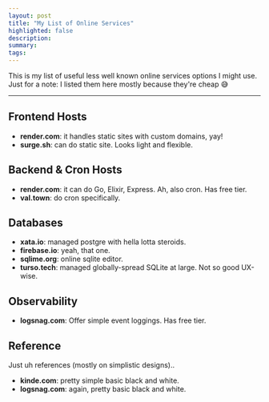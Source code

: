 ```yaml
---
layout: post
title: "My List of Online Services"
highlighted: false
description:
summary:
tags:
---
```


This is my list of useful less well known online services options I might use. Just for a note: I listed them here mostly because they're cheap 😅

<hr class="separator">

## Frontend Hosts
- **render.com**: it handles static sites with custom domains, yay!
- **surge.sh**: can do static site. Looks light and flexible.

## Backend & Cron Hosts
- **render.com**: it can do Go, Elixir, Express. Ah, also cron. Has free tier.
- **val.town**: do cron specifically.

## Databases
- **xata.io**: managed postgre with hella lotta steroids.
- **firebase.io**: yeah, that one.
- **sqlime.org**: online sqlite editor.
- **turso.tech**: managed globally-spread SQLite at large. Not so good UX-wise.

## Observability
- **logsnag.com**: Offer simple event loggings. Has free tier.

## Reference
Just uh references (mostly on simplistic designs)..
- **kinde.com**: pretty simple basic black and white.
- **logsnag.com**: again, pretty basic black and white.
